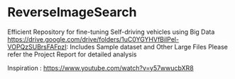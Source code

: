 # ReverseImageSearch

Efficient Repository for fine-tuning Self-driving vehicles using Big Data
https://drive.google.com/drive/folders/1uC0YGYHVfBilPel-VOPQzSUBrsFAFpzI:  Includes Sample dataset and Other Large Files
Please refer the Project Report for detailed analysis

Inspiration : https://www.youtube.com/watch?v=y57wwucbXR8
